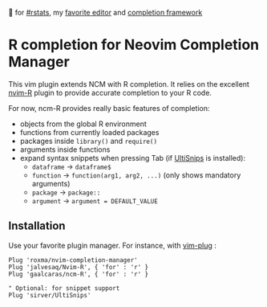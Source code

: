 :purple_heart: for [#rstats](https://twitter.com/search?q=%23rstats), my [favorite editor](https://neovim.io/) and [completion framework](https://github.com/roxma/nvim-completion-manager)

# R completion for Neovim Completion Manager

This vim plugin extends NCM with R completion. It relies on the excellent
[nvim-R](https://github.com/jalvesaq/Nvim-R) plugin to provide accurate
completion to your R code.

For now, ncm-R provides really basic features of completion:
+ objects from the global R environment
+ functions from currently loaded packages
+ packages inside `library()` and `require()`
+ arguments inside functions
+ expand syntax snippets when pressing Tab (if [UltiSnips](https://github.com/sirver/UltiSnips)
    is installed):
    + `dataframe` -> `dataframe$`
    + `function` -> `function(arg1, arg2, ...)` (only shows mandatory arguments)
    + `package` -> `package::`
    + `argument` -> `argument = DEFAULT_VALUE`

## Installation

Use your favorite plugin manager. For instance, with
[vim-plug](https://github.com/junegunn/vim-plug) :

```vim
Plug 'roxma/nvim-completion-manager'
Plug 'jalvesaq/Nvim-R', { 'for' : 'r' }
Plug 'gaalcaras/ncm-R', { 'for' : 'r' }

" Optional: for snippet support
Plug 'sirver/UltiSnips'
```
